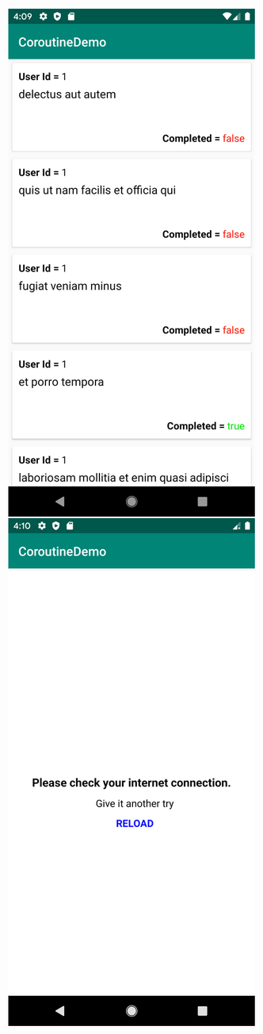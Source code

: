 ![Alternate Initial Square Image](Screenshot_1582195192.png)
![Alternate Initial Square Image](Screenshot_1582195221.png)
